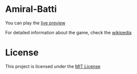 # Amiral-Batti
You can play the [live preview](https://amiral-batti.netlify.app/)

For detailed information about the game, check the [wikipedia](https://en.wikipedia.org/wiki/Battleship_(game))


# License
This project is licensed under the [MIT License](https://opensource.org/licenses/MIT)
